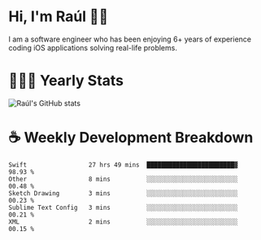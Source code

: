 # Hi, I'm Raúl 👋🏻

I am a software engineer who has been enjoying 6+ years of experience coding iOS applications solving real-life problems.

# 👨🏻‍💻 Yearly Stats
![Raúl's GitHub stats](https://github-readme-stats.vercel.app/api?username=rpairo&show_icons=true&count_private=true&hide=stars&v=5)

# ☕️ Weekly Development Breakdown
<!-- ![Raúl's wakatime stats](https://github-readme-stats.vercel.app/api/wakatime?username=rpairo&layout=compact&v=2) -->

<!--START_SECTION:waka-->
```text
Swift                 27 hrs 49 mins  ████████████████████████▓   98.93 % 
Other                 8 mins          ░░░░░░░░░░░░░░░░░░░░░░░░░   00.48 % 
Sketch Drawing        3 mins          ░░░░░░░░░░░░░░░░░░░░░░░░░   00.23 % 
Sublime Text Config   3 mins          ░░░░░░░░░░░░░░░░░░░░░░░░░   00.21 % 
XML                   2 mins          ░░░░░░░░░░░░░░░░░░░░░░░░░   00.15 % 
```
<!--END_SECTION:waka-->

